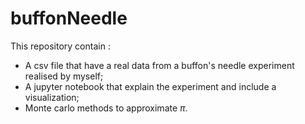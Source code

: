# buffonNeedle
This repository contain :
- A csv file that have a real data from a buffon's needle experiment realised by myself;
- A jupyter notebook that explain the experiment and include a visualization;
- Monte carlo methods to approximate $\pi$. 
